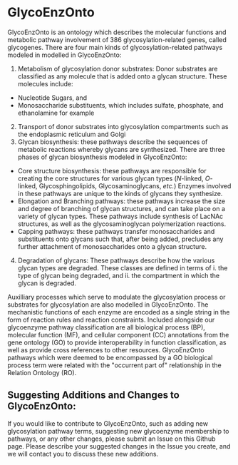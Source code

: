 # GlycoEnzOnto

GlycoEnzOnto is an ontology which describes the molecular functions and metabolic pathway involvement of 386 glycosylation-related genes, called glycogenes.  There are four main kinds of glycosylation-related pathways modeled in modelled in GlycoEnzOnto:

1. Metabolism of glycosylation donor substrates: Donor substrates are classified as any molecule that is added onto a glycan structure.  These molecules include:
  * Nucleotide Sugars, and
  * Monosaccharide substituents, which includes sulfate, phosphate, and ethanolamine for example
2. Transport of donor substrates into glycosylation compartments such as the endoplasmic reticulum and Golgi
3. Glycan biosynthesis: these pathways describe the sequences of metabolic reactions whereby glycans are synthesized.  There are three phases of glycan biosynthesis modeled in GlycoEnzOnto:
  * Core structure biosynthesis: these pathways are responsible for creating the core structures for various glycan types (*N*-linked, *O*-linked, Glycosphingolipids, Glycosaminoglycans, *etc.*)  Enzymes involved in these pathways are unique to the kinds of glycans they synthesize.
  * Elongation and Branching pathways: these pathways increase the size and degree of branching of glycan structures, and can take place on a variety of glycan types. These pathways include synthesis of LacNAc structures, as well as the glycosaminoglycan polymerization reactions.   
  * Capping pathways: these pathways transfer monosaccharides and substituents onto glycans such that, after being added, precludes any further attachment of monosaccharides onto a glycan structure.

4. Degradation of glycans:  These pathways describe how the various glycan types are degraded.  These classes are defined in terms of i. the type of glycan being degraded, and ii. the compartment in which the glycan is degraded.

Auxilliary processes which serve to modulate the glycosylation process or substrates for glycosylation are also modelled in GlycoEnzOnto.  The mechanistic functions of each enzyme are encoded as a single string in the form of reaction rules and reaction constraints.  Included alongside our glycoenzyme pathway classification are all biological process (BP), molecular function (MF), and cellular component (CC) annotations from the gene ontology (GO) to provide interoperability in function classification, as well as provide cross references to other resources.  GlycoEnzOnto pathways which were deemed to be encompassed by a GO biological process term were related with the "occurrent part of" relationship in the Relation Ontology (RO).

## Suggesting Additions and Changes to GlycoEnzOnto:

If you would like to contribute to GlycoEnzOnto, such as adding new glycosylation pathway terms, suggesting new glycoenzyme membership to pathways, or any other changes, please submit an Issue on this Github page.  Please describe your suggested changes in the Issue you create, and we will contact you to discuss these new additions.
